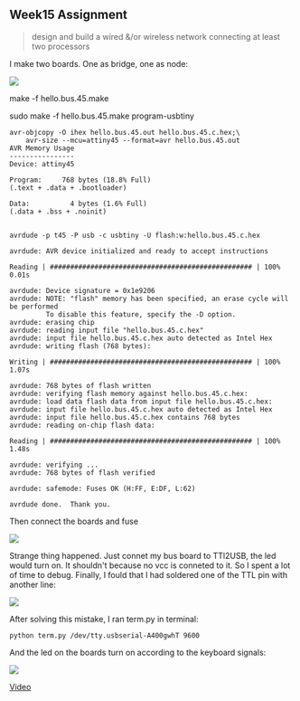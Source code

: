 ## Week15 Assignment

> design and build a wired &/or wireless network connecting at least two processors

I make two boards. One as bridge, one as node:

![](http://7xjpra.com1.z0.glb.clouddn.com/WeChat_1465550293.jpeg)


make -f hello.bus.45.make

sudo make -f hello.bus.45.make program-usbtiny

```
avr-objcopy -O ihex hello.bus.45.out hello.bus.45.c.hex;\
	avr-size --mcu=attiny45 --format=avr hello.bus.45.out
AVR Memory Usage
----------------
Device: attiny45

Program:     768 bytes (18.8% Full)
(.text + .data + .bootloader)

Data:          4 bytes (1.6% Full)
(.data + .bss + .noinit)


avrdude -p t45 -P usb -c usbtiny -U flash:w:hello.bus.45.c.hex

avrdude: AVR device initialized and ready to accept instructions

Reading | ################################################## | 100% 0.01s

avrdude: Device signature = 0x1e9206
avrdude: NOTE: "flash" memory has been specified, an erase cycle will be performed
         To disable this feature, specify the -D option.
avrdude: erasing chip
avrdude: reading input file "hello.bus.45.c.hex"
avrdude: input file hello.bus.45.c.hex auto detected as Intel Hex
avrdude: writing flash (768 bytes):

Writing | ################################################## | 100% 1.07s

avrdude: 768 bytes of flash written
avrdude: verifying flash memory against hello.bus.45.c.hex:
avrdude: load data flash data from input file hello.bus.45.c.hex:
avrdude: input file hello.bus.45.c.hex auto detected as Intel Hex
avrdude: input file hello.bus.45.c.hex contains 768 bytes
avrdude: reading on-chip flash data:

Reading | ################################################## | 100% 1.48s

avrdude: verifying ...
avrdude: 768 bytes of flash verified

avrdude: safemode: Fuses OK (H:FF, E:DF, L:62)

avrdude done.  Thank you.
```

Then connect the boards and fuse 

![](http://7xjpra.com1.z0.glb.clouddn.com/WeChat_1465550294.jpeg)

Strange thing happened. Just connet my bus board to TTl2USB, the led would turn on. It shouldn't because no vcc is conneted to it. So I spent a lot of time to debug. Finally, I fould that I had soldered one of the TTL pin with another line:

![](http://7xjpra.com1.z0.glb.clouddn.com/solderingproblem.jpg)

After solving this mistake, I ran term.py in terminal:

``python term.py /dev/tty.usbserial-A400gwhT 9600``

And the led on the boards turn on according to the keyboard signals:

![](http://7xjpra.com1.z0.glb.clouddn.com/WeChat_1465569383.jpeg)

[Video](https://youtu.be/t6y-v9ZCXDY)